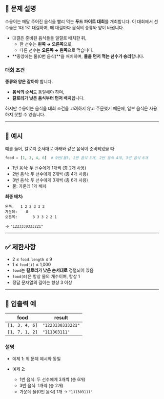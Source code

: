 
## 📌 문제 설명

수웅이는 매달 주어진 음식을 빨리 먹는 **푸드 파이트 대회**를 개최합니다. 이 대회에서 선수들은 1대 1로 대결하며, 매 대결마다 음식의 종류와 양이 바뀝니다.

- 대결은 준비된 음식들을 일렬로 배치한 뒤,
  - 한 선수는 **왼쪽 → 오른쪽**으로,
  - 다른 선수는 **오른쪽 → 왼쪽**으로 먹습니다.
- **중앙에는 물(0번 음식)**을 배치하며, **물을 먼저 먹는 선수가 승리**합니다.

### 대회 조건
**종류와 양은 같아야** 합니다.
- **음식의 순서**도 동일해야 하며,
- **칼로리가 낮은 음식부터 먼저 배치**합니다.

하지만 수웅이는 음식을 대회 조건을 고려하지 않고 주문했기 때문에, 일부 음식은 사용하지 못할 수 있습니다.

---

## 🧪 예시

예를 들어, 칼로리 순서대로 아래와 같은 음식이 준비되었을 때:

```python
food = [1, 3, 4, 6]  # 0번(물), 1번 음식 3개, 2번 음식 4개, 3번 음식 6개
````

* 1번 음식: 두 선수에게 1개씩 (총 2개 사용)
* 2번 음식: 두 선수에게 2개씩 (총 4개 사용)
* 3번 음식: 두 선수에게 3개씩 (총 6개 사용)
* 물: 가운데 1개 배치

**최종 배치:**

```
왼쪽:   1 2 2 3 3 3  
가운데:    0  
오른쪽:       3 3 3 2 2 1  
```

→ `"1223330333221"`

---

## ✅ 제한사항

* 2 ≤ `food.length` ≤ 9
* 1 ≤ `food[i]` ≤ 1,000
* `food`는 **칼로리가 낮은 순서대로** 정렬되어 있음
* `food[0]`은 항상 물의 개수이며, 항상 1
* 정답 문자열의 길이는 항상 3 이상

---

## 🔁 입출력 예

| food           | result            |
| -------------- | ----------------- |
| `[1, 3, 4, 6]` | `"1223330333221"` |
| `[1, 7, 1, 2]` | `"111303111"`     |

### 설명

* 예제 1: 위 문제 예시와 동일
* 예제 2:

  * 1번 음식: 두 선수에게 3개씩 (총 6개)
  * 3번 음식: 1개씩 (총 2개)
  * 가운데 물(0번 음식) 1개
    → `"111303111"`



